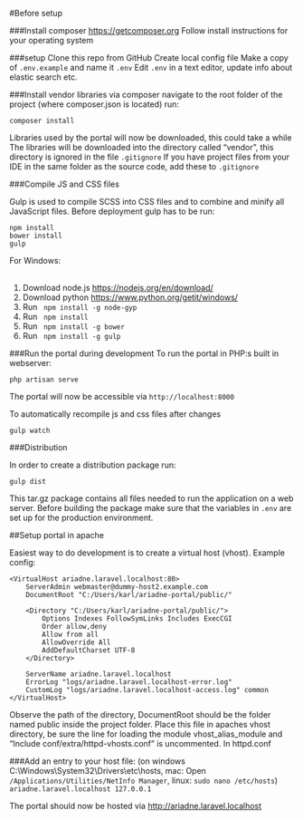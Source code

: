 #Before setup

###Install composer
https://getcomposer.org
Follow install instructions for your operating system

###setup
Clone this repo from GitHub
Create local config file
Make a copy of ``.env.example`` and name it ``.env``
Edit ``.env`` in a text editor, update info about elastic search etc.

###Install vendor libraries via composer
navigate to the root folder of the project (where composer.json is located)
run: 

    composer install

Libraries used by the portal will now be downloaded, this could take a while
The libraries will be downloaded into the directory called “vendor”, this directory is ignored in the file ``.gitignore``
If you have project files from your IDE in the same folder as the source code, add these to ``.gitignore``

###Compile JS and CSS files

Gulp is used to compile SCSS into CSS files and to combine and minify all JavaScript files. Before deployment gulp has to be run:

    npm install
    bower install
    gulp

For Windows:</br></br>
   1) Download node.js https://nodejs.org/en/download/</br>
   2) Download python https://www.python.org/getit/windows/</br>
   3) Run <code> npm install -g node-gyp</code></br>
   4) Run <code> npm install </code></br>
   5) Run <code> npm install -g bower</code></br>
   5) Run <code> npm install -g gulp</code></br>

###Run the portal during development
To run the portal in PHP:s built in webserver:

    php artisan serve

The portal will now be accessible via `http://localhost:8000`

To automatically recompile js and css files after changes

    gulp watch

###Distribution

In order to create a distribution package run:

    gulp dist

This tar.gz package contains all files needed to run the application on a web server.
Before building the package make sure that the variables in `.env` are set up
for the production environment.


##Setup portal in apache

Easiest way to do development is to create a virtual host (vhost).
Example config:

    <VirtualHost ariadne.laravel.localhost:80>
        ServerAdmin webmaster@dummy-host2.example.com
        DocumentRoot "C:/Users/karl/ariadne-portal/public/"
    	
    	<Directory "C:/Users/karl/ariadne-portal/public/">
            Options Indexes FollowSymLinks Includes ExecCGI 
            Order allow,deny  
            Allow from all  
            AllowOverride All 
            AddDefaultCharset UTF-8
    	</Directory>
    	
        ServerName ariadne.laravel.localhost
        ErrorLog "logs/ariadne.laravel.localhost-error.log"
        CustomLog "logs/ariadne.laravel.localhost-access.log" common
    </VirtualHost>


Observe the path of the directory, DocumentRoot should be the folder named public inside the project folder.
Place this file in apaches vhost directory, be sure the line for loading the module vhost_alias_module and “Include conf/extra/httpd-vhosts.conf” is uncommented. In httpd.conf

###Add an entry to your host file:
(on windows C:\Windows\System32\Drivers\etc\hosts, mac: Open ``/Applications/Utilities/NetInfo Manager``, linux: ``sudo nano /etc/hosts``)
``ariadne.laravel.localhost 127.0.0.1``


The portal should now be hosted via http://ariadne.laravel.localhost
